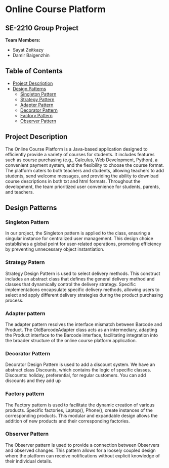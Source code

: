 # Online Course Platform

## SE-2210 Group Project


**Team Members:**
- Sayat Zeitkazy
- Damir Baigenzhin

## Table of Contents

- [Project Description](#project-description)
- [Design Patterns](#design-patterns)
  - [Singleton Pattern](#singleton-pattern)
  - [Strategy Pattern](#strategy-pattern)
  - [Adapter Pattern](#adapter-pattern)
  - [Decorator Pattern](#decorator-pattern)
  - [Factory Pattern](#factory-pattern)
  - [Observer Pattern](#observer-pattern)

  
## Project Description

The Online Course Platform is a Java-based application designed to efficiently provide a variety of courses for students. It includes features such as course purchasing (e.g., Calculus, Web Development, Python), a convenient payment system, and the flexibility to choose the course format. The platform caters to both teachers and students, allowing teachers to add students, send welcome messages, and providing the ability to download course descriptions in both txt and html formats. Throughout the development, the team prioritized user convenience for students, parents, and teachers.

## Design Patterns

### Singleton Pattern

In our project, the Singleton pattern is applied to the class, ensuring a singular instance for centralized user management. This design choice establishes a global point for user-related operations, promoting efficiency by preventing unnecessary object instantiation.

### Strategy Patern

Strategy Design Pattern is used to select delivery methods. This construct includes an abstract class that defines the general delivery method and classes that dynamically control the delivery strategy. Specific implementations encapsulate specific delivery methods, allowing users to select and apply different delivery strategies during the product purchasing process.

### Adapter pattern

The adapter pattern resolves the interface mismatch between Barcode and Product. The OldBarcodeAdapter class acts as an intermediary, adapting the Product interface to the Barcode interface, facilitating integration into the broader structure of the online course platform application.

### Decorator Pattern

Decorator Design Pattern is used to add a discount system. We have an abstract class Discounts, which contains the logic of specific classes. Discounts: holiday, preferential, for regular customers. You can add discounts and they add up


### Factory pattern

The Factory pattern is used to facilitate the dynamic creation of various products. Specific factories, Laptop(), Phone(), create instances of the corresponding products. This modular and expandable design allows the addition of new products and their corresponding factories.

### Observer Pattern

The Observer pattern is used to provide a connection between Observers and observed changes. This pattern allows for a loosely coupled design where the platform can receive notifications without explicit knowledge of their individual details.

